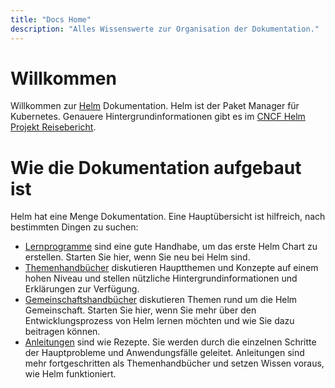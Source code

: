 ```yaml
---
title: "Docs Home"
description: "Alles Wissenswerte zur Organisation der Dokumentation."
---
```


# Willkommen

Willkommen zur [Helm](https://helm.sh/) Dokumentation. Helm ist der Paket
Manager für Kubernetes. Genauere Hintergrundinformationen gibt es im 
[CNCF Helm Projekt Reisebericht](https://www.cncf.io/cncf-helm-project-journey/).

# Wie die Dokumentation aufgebaut ist

Helm hat eine Menge Dokumentation. Eine Hauptübersicht ist hilfreich, nach
bestimmten Dingen zu suchen:

- [Lernprogramme](intro) sind eine gute Handhabe, um das erste Helm Chart zu
  erstellen. Starten Sie hier, wenn Sie neu bei Helm sind.
- [Themenhandbücher](topics) diskutieren Hauptthemen und Konzepte auf einem
  hohen Niveau und stellen nützliche Hintergrundinformationen und Erklärungen
  zur Verfügung.
- [Gemeinschaftshandbücher](community) diskutieren Themen rund um die Helm Gemeinschaft.
  Starten Sie hier, wenn Sie mehr über den Entwicklungsprozess von Helm lernen
  möchten und wie Sie dazu beitragen können.
- [Anleitungen](howto) sind wie Rezepte. Sie werden durch die einzelnen Schritte
  der Hauptprobleme und Anwendungsfälle geleitet. Anleitungen sind mehr
  fortgeschritten als Themenhandbücher und setzen Wissen voraus, wie Helm
  funktioniert.
